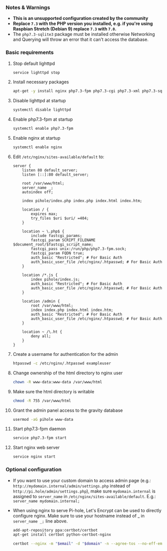 ### Notes & Warnings

- **This is an unsupported configuration created by the community**
- **Replace `7.3` with the PHP version you installed, e.g. if you're using Raspbian Stretch (Debian 9) replace `7.3` with `7.0`.**
- The `php7.3-sqlite3` package must be installed otherwise Networking and Querying will throw an error that it can't access the database.

### Basic requirements

1. Stop default lighttpd

    ```bash
    service lighttpd stop
    ```

2. Install necessary packages

    ```bash
    apt-get -y install nginx php7.3-fpm php7.3-cgi php7.3-xml php7.3-sqlite3 php7.3-intl apache2-utils
    ```

3. Disable lighttpd at startup

    ```bash
    systemctl disable lighttpd
    ```

4. Enable php7.3-fpm at startup

    ```bash
    systemctl enable php7.3-fpm
    ```

5. Enable nginx at startup

    ```bash
    systemctl enable nginx
    ```

6. Edit `/etc/nginx/sites-available/default` to:

    ```nginx
    server {
        listen 80 default_server;
        listen [::]:80 default_server;

        root /var/www/html;
        server_name _;
        autoindex off;

        index pihole/index.php index.php index.html index.htm;

        location / {
            expires max;
            try_files $uri $uri/ =404;
        }

        location ~ \.php$ {
            include fastcgi_params;
            fastcgi_param SCRIPT_FILENAME $document_root/$fastcgi_script_name;
            fastcgi_pass unix:/run/php/php7.3-fpm.sock;
            fastcgi_param FQDN true;
            auth_basic "Restricted"; # For Basic Auth
            auth_basic_user_file /etc/nginx/.htpasswd; # For Basic Auth
        }

        location /*.js {
            index pihole/index.js;
            auth_basic "Restricted"; # For Basic Auth
            auth_basic_user_file /etc/nginx/.htpasswd; # For Basic Auth
        }

        location /admin {
            root /var/www/html;
            index index.php index.html index.htm;
            auth_basic "Restricted"; # For Basic Auth
            auth_basic_user_file /etc/nginx/.htpasswd; # For Basic Auth
        }

        location ~ /\.ht {
            deny all;
        }
    }
    ```

7. Create a username for authentication for the admin

    ```bash
    htpasswd -c /etc/nginx/.htpasswd exampleuser
    ```

8. Change ownership of the html directory to nginx user

    ```bash
    chown -R www-data:www-data /var/www/html
    ```

9. Make sure the html directory is writable

    ```bash
    chmod -R 755 /var/www/html
    ```

10. Grant the admin panel access to the gravity database

    ```bash
    usermod -aG pihole www-data
    ```

11. Start php7.3-fpm daemon

    ```bash
    service php7.3-fpm start
    ```

12. Start nginx web server

    ```bash
    service nginx start
    ```

### Optional configuration

- If you want to use your custom domain to access admin page (e.g.: `http://mydomain.internal/admin/settings.php` instead of `http://pi.hole/admin/settings.php`), make sure `mydomain.internal` is assigned to `server_name` in `/etc/nginx/sites-available/default`. E.g.: `server_name mydomain.internal;`

- When using nginx to serve Pi-hole, Let's Encrypt can be used to directly configure nginx. Make sure to use your hostname instead of _ in `server_name _;` line above.

    ```bash
    add-apt-repository ppa:certbot/certbot
    apt-get install certbot python-certbot-nginx

    certbot --nginx -m "$email" -d "$domain" -n --agree-tos --no-eff-email
    ```
